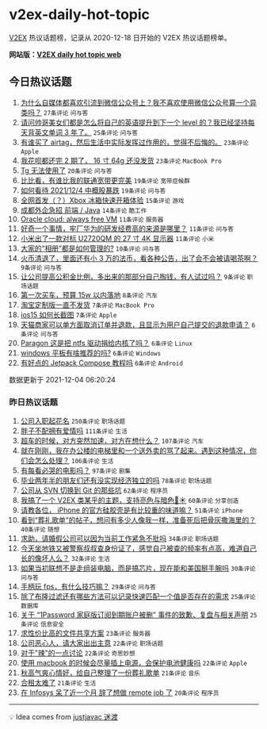 # v2ex-daily-hot-topic

[V2EX](https://www.v2ex.com/) 热议话题榜，记录从 2020-12-18 日开始的 V2EX 热议话题榜单。

**网站版：[V2EX daily hot topic web](https://boojack.github.io/v2ex-daily-hot-topic-web/)**

## 今日热议话题

<!-- TODAY BEGIN -->

1. [为什么自媒体都喜欢引流到微信公众号上？我不喜欢使用微信公众号算一个异类吗？](https://www.v2ex.com/t/819980) `27条评论` `问与答`
1. [请问帅哥美女们都是怎么将自己的英语提升到下一个 level 的？我已经坚持每天背英文单词 3 年了。](https://www.v2ex.com/t/820008) `25条评论` `问与答`
1. [有谁买了 airtag，然后生活中实际发挥过作用的，觉得不后悔的。](https://www.v2ex.com/t/819988) `23条评论` `Apple`
1. [我花呗都还完 2 期了， 16 寸 64g 还没发货](https://www.v2ex.com/t/819959) `23条评论` `MacBook Pro`
1. [Tg 无法使用了](https://www.v2ex.com/t/819968) `20条评论` `问与答`
1. [比比看，有谁比我的联通宽带更完美](https://www.v2ex.com/t/819986) `19条评论` `宽带症候群`
1. [如何看待 2021/12/4 中概股暴跌](https://www.v2ex.com/t/819958) `19条评论` `问与答`
1. [全网首发（？）Xbox 冰箱快速开箱体验](https://www.v2ex.com/t/819987) `15条评论` `游戏`
1. [成都外企急招 前端 / Java](https://www.v2ex.com/t/819974) `14条评论` `酷工作`
1. [Oracle cloud: always free VM](https://www.v2ex.com/t/819963) `11条评论` `服务器`
1. [好奇一个事情，牢厂华为的研发经费高的来源是哪里？](https://www.v2ex.com/t/819969) `11条评论` `问与答`
1. [小米出了一款对标 U2720QM 的 27 寸 4K 显示器](https://www.v2ex.com/t/819957) `11条评论` `小米`
1. [大家的“相册”都是如何管理的?](https://www.v2ex.com/t/820006) `10条评论` `问与答`
1. [火币清退了，里面还有小 3 万的法币，看各种公告，出了会不会被请喝茶啊？](https://www.v2ex.com/t/819979) `9条评论` `问与答`
1. [让公司提高公积金比例，多出来的那部分自己掏钱，有人试过吗？](https://www.v2ex.com/t/819955) `9条评论` `职场话题`
1. [第一次买车，预算 15w 以内落地](https://www.v2ex.com/t/820002) `8条评论` `汽车`
1. [淘宝定制版一直不发货](https://www.v2ex.com/t/819977) `7条评论` `MacBook Pro`
1. [ios15 如何长截图](https://www.v2ex.com/t/819961) `7条评论` `Apple`
1. [天猫商家可以单方面取消订单并退款，且显示为用户自己提交的退款申请？](https://www.v2ex.com/t/820003) `6条评论` `问与答`
1. [Paragon 这是把 ntfs 驱动捐给内核了吗？](https://www.v2ex.com/t/819994) `6条评论` `Linux`
1. [windows 平板有啥推荐的吗?](https://www.v2ex.com/t/819993) `6条评论` `Windows`
1. [有好点的 Jetpack Compose 教程吗](https://www.v2ex.com/t/819972) `6条评论` `Android`

数据更新于 2021-12-04 06:20:24

<!-- TODAY END -->

### 昨日热议话题

<!-- YESTERDAY BEGIN -->

1. [公司入职起花名](https://www.v2ex.com/t/819737) `250条评论` `职场话题`
1. [胖子不配拥有爱情吗](https://www.v2ex.com/t/819732) `111条评论` `生活`
1. [超车的时候，对方突然加速，对方在想什么？](https://www.v2ex.com/t/819689) `107条评论` `汽车`
1. [就在刚刚，我在办公楼的电梯里和一个送外卖的骂了起来。遇到这种情况，你们会怎么处理？](https://www.v2ex.com/t/819766) `106条评论` `生活`
1. [有每看必哭的电影吗？](https://www.v2ex.com/t/819830) `97条评论` `剧集`
1. [毕业两年半的朋友们还有没实现经济独立的吗](https://www.v2ex.com/t/819698) `78条评论` `职场话题`
1. [公司从 SVN 切换到 Git 的那些坑](https://www.v2ex.com/t/819771) `62条评论` `程序员`
1. [我搞了一个 V2EX 类某乎的主题，支持亮色与暗色🌙☀️](https://www.v2ex.com/t/819780) `60条评论` `分享创造`
1. [请教各位， iPhone 的官方硅胶壳是有比较重的味道嘛？](https://www.v2ex.com/t/819694) `51条评论` `iPhone`
1. [看到“葬礼歌单”的帖子，想问有多少人像我一样，准备死后把骨灰撒海里的？](https://www.v2ex.com/t/819826) `40条评论` `随想`
1. [求助，请婚假公司可以因为当前工作紧急不批吗](https://www.v2ex.com/t/819693) `34条评论` `职场话题`
1. [今天坐地铁又被警察叔叔查身份证了，感觉自己被查的频率有点高，难道自己长的像坏人么？](https://www.v2ex.com/t/819708) `32条评论` `生活`
1. [如果当初联想不是走组装电脑，而是搞芯片，现在能和美国掰手腕吗](https://www.v2ex.com/t/819741) `30条评论` `问与答`
1. [手柄玩 fps，有什么技巧嘛？](https://www.v2ex.com/t/819723) `29条评论` `问与答`
1. [除了布隆过滤还有哪些方法可以记录快速匹配一个值是否存在的需求](https://www.v2ex.com/t/819861) `25条评论` `数据库`
1. [关于 “1Password 家庭版订阅到期账户被删” 事件的致歉、复盘与相关声明](https://www.v2ex.com/t/819853) `25条评论` `信息安全`
1. [求性价比高的文件共享方案](https://www.v2ex.com/t/819744) `23条评论` `服务器`
1. [公司恶心人，请大家出出主意](https://www.v2ex.com/t/819842) `22条评论` `职场话题`
1. [对于"辣"的一点讨论](https://www.v2ex.com/t/819778) `22条评论` `奇思妙想`
1. [使用 macbook 的时候会尽量插上电源，会保护电池健康吗](https://www.v2ex.com/t/819704) `22条评论` `Apple`
1. [秋高气爽心情好，给自己整理了一份葬礼歌单](https://www.v2ex.com/t/819740) `21条评论` `音乐`
1. [合租太难了](https://www.v2ex.com/t/819707) `21条评论` `生活`
1. [在 Infosys 呆了近一个月 辞了想做 remote job 了](https://www.v2ex.com/t/819690) `20条评论` `程序员`

<!-- YESTERDAY END -->

---

💡 Idea comes from [justjavac 迷渡](https://github.com/justjavac/)
